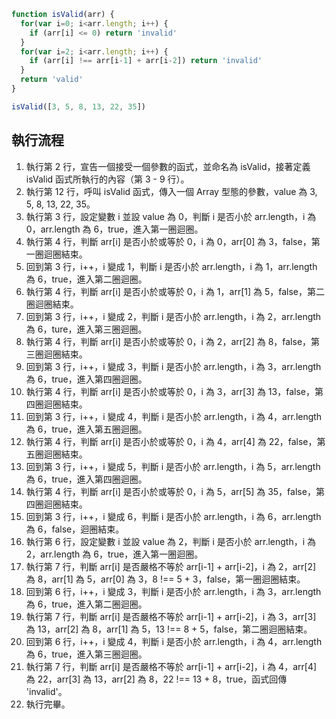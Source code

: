 ``` js
function isValid(arr) {
  for(var i=0; i<arr.length; i++) {
    if (arr[i] <= 0) return 'invalid'
  }
  for(var i=2; i<arr.length; i++) {
    if (arr[i] !== arr[i-1] + arr[i-2]) return 'invalid'
  }
  return 'valid'
}

isValid([3, 5, 8, 13, 22, 35])
```

## 執行流程
1. 執行第 2 行，宣告一個接受一個參數的函式，並命名為 isValid，接著定義 isValid 函式所執行的內容（第 3 - 9 行）。
2. 執行第 12 行，呼叫 isValid 函式，傳入一個 Array 型態的參數，value 為 3, 5, 8, 13, 22, 35。
3. 執行第 3 行，設定變數 i 並設 value 為 0，判斷 i 是否小於 arr.length，i 為 0，arr.length 為 6，true，進入第一圈迴圈。
4. 執行第 4 行，判斷 arr[i] 是否小於或等於 0，i 為 0，arr[0] 為 3，false，第一圈迴圈結束。
5. 回到第 3 行，i++，i 變成 1，判斷 i 是否小於 arr.length，i 為 1，arr.length 為 6，true，進入第二圈迴圈。
6. 執行第 4 行，判斷 arr[i] 是否小於或等於 0，i 為 1，arr[1] 為 5，false，第二圈迴圈結束。
7. 回到第 3 行，i++，i 變成 2，判斷 i 是否小於 arr.length，i 為 2，arr.length 為 6，ture，進入第三圈迴圈。
8. 執行第 4 行，判斷 arr[i] 是否小於或等於 0，i 為 2，arr[2] 為 8，false，第三圈迴圈結束。
9. 回到第 3 行，i++，i 變成 3，判斷 i 是否小於 arr.length，i 為 3，arr.length 為 6，true，進入第四圈迴圈。
10. 執行第 4 行，判斷 arr[i] 是否小於或等於 0，i 為 3，arr[3] 為 13，false，第四圈迴圈結束。
11. 回到第 3 行，i++，i 變成 4，判斷 i 是否小於 arr.length，i 為 4，arr.length 為 6，true，進入第五圈迴圈。
12. 執行第 4 行，判斷 arr[i] 是否小於或等於 0，i 為 4，arr[4] 為 22，false，第五圈迴圈結束。
13. 回到第 3 行，i++，i 變成 5，判斷 i 是否小於 arr.length，i 為 5，arr.length 為 6，true，進入第四圈迴圈。
14. 執行第 4 行，判斷 arr[i] 是否小於或等於 0，i 為 5，arr[5] 為 35，false，第四圈迴圈結束。
15. 回到第 3 行，i++，i 變成 6，判斷 i 是否小於 arr.length，i 為 6，arr.length 為 6，false，迴圈結束。
16. 執行第 6 行，設定變數 i 並設 value 為 2，判斷 i 是否小於 arr.length，i 為 2，arr.length 為 6，true，進入第一圈迴圈。
17. 執行第 7 行，判斷 arr[i] 是否嚴格不等於 arr[i-1] + arr[i-2]，i 為 2，arr[2] 為 8，arr[1] 為 5，arr[0] 為 3，8 !== 5 + 3，false，第一圈迴圈結束。
18. 回到第 6 行，i++，i 變成 3，判斷 i 是否小於 arr.length，i 為 3，arr.length 為 6，true，進入第二圈迴圈。
19. 執行第 7 行，判斷 arr[i] 是否嚴格不等於 arr[i-1] + arr[i-2]，i 為 3，arr[3] 為 13，arr[2] 為 8，arr[1] 為 5，13 !== 8 + 5，false，第二圈迴圈結束。
20. 回到第 6 行，i++，i 變成 4，判斷 i 是否小於 arr.length，i 為 4，arr.length 為 6，true，進入第三圈迴圈。
21. 執行第 7 行，判斷 arr[i] 是否嚴格不等於 arr[i-1] + arr[i-2]，i 為 4，arr[4] 為 22，arr[3] 為 13，arr[2] 為 8，22 !== 13 + 8，true，函式回傳 'invalid'。
22. 執行完畢。
